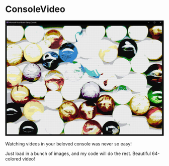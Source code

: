 # ConsoleVideo

![Screenshot](https://github.com/Winter091/ConsoleVideo/blob/master/img/img1.jpg)

Watching videos in your beloved console was never so easy! 

Just load in a bunch of images, and
my code will do the rest. Beautiful 64-colored video!
